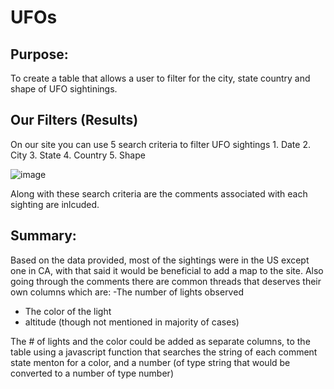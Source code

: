 # UFOs

## Purpose:

To create a table that allows a user to filter for the city, state country and shape of UFO sightinings.

## Our Filters   (Results)

  On our site you can use 5 search criteria to filter UFO sightings
    1. Date
    2. City
    3. State
    4. Country
    5. Shape
    
 ![image](https://user-images.githubusercontent.com/68198233/156945997-c84659ef-37a2-48f4-b027-68c7ee2d1dbd.png)

    
  Along with these search criteria are the comments associated with each sighting are inlcuded.
  
  ## Summary:
  
  Based on the data provided, most of the sightings were in the US except one in CA, with that said it would be beneficial to add a map to the site. Also going through the comments there are common threads that deserves their own columns which are:
  -The number of lights observed
  - The color of the light
  - altitude (though not mentioned in majority of cases)

The # of lights and the color could be added as separate columns, to the table using a javascript function that searches the string of each comment state menton for a color, and a number (of type string that would be converted to a number of type number)

  
